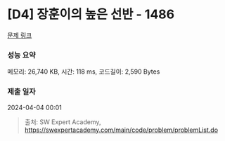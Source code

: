 # [D4] 장훈이의 높은 선반 - 1486 

[문제 링크](https://swexpertacademy.com/main/code/problem/problemDetail.do?contestProbId=AV2b7Yf6ABcBBASw) 

### 성능 요약

메모리: 26,740 KB, 시간: 118 ms, 코드길이: 2,590 Bytes

### 제출 일자

2024-04-04 00:01



> 출처: SW Expert Academy, https://swexpertacademy.com/main/code/problem/problemList.do